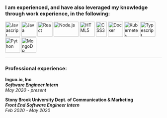 ### I am experienced, and have also leveraged my knowledge through work experience, in the following:

<div class="programmig">
  <img title="Javascript" src="https://upload.wikimedia.org/wikipedia/commons/thumb/9/99/Unofficial_JavaScript_logo_2.svg/48px-Unofficial_JavaScript_logo_2.svg.png" width="48" height="48">

  <img title="Java" src="https://www.probytes.net/wp-content/uploads/2019/07/java-logo-vector-768x768.png"  width="48" height="48">


  <img title="React" src="https://cdn.worldvectorlogo.com/logos/react.svg"  width="48" height="48">


  <img title="Node.js" src="https://upload.wikimedia.org/wikipedia/commons/thumb/d/d9/Node.js_logo.svg/1280px-Node.js_logo.svg.png"  width="80" height="48">


  <img title="HTML5" src="https://upload.wikimedia.org/wikipedia/commons/thumb/6/61/HTML5_logo_and_wordmark.svg/512px-HTML5_logo_and_wordmark.svg.png"  width="48" height="48">

  <img title="CSS3" src="https://upload.wikimedia.org/wikipedia/commons/thumb/d/d5/CSS3_logo_and_wordmark.svg/1200px-CSS3_logo_and_wordmark.svg.png"  width="35" height="48">


  <img title="Docker" src="https://encrypted-tbn0.gstatic.com/images?q=tbn%3AANd9GcQFrj9cl51Ctlu6CeIuifrKojdIAvdNAg1deA&usqp=CAU"  width="48" height="48">
  
  <img title="Kubernetes" src="https://seeklogo.com/images/K/kubernetes-logo-3A67038EAB-seeklogo.com.png"  width="48" height="48">
  
  <img title="Typescript" src="https://seeklogo.com/images/T/typescript-logo-B29A3F462D-seeklogo.com.png"  width="48" height="48">
  
  
  <img title="Python" src="https://upload.wikimedia.org/wikipedia/commons/thumb/c/c3/Python-logo-notext.svg/1024px-Python-logo-notext.svg.png"  width="48" height="48">

  <img title="MongoDB" src="https://cdn.iconscout.com/icon/free/png-512/mongodb-4-1175139.png"  width="48" height="48">

</div>

---

### Professional experience:
**Inguo.io, Inc**  
***Software Engineer Intern***  
*May 2020 - present*


**Stony Brook University Dept. of Communication & Marketing**  
***Front End Software Engineer Intern***  
*Feb 2020 - May 2020*




























<!--
**PaulAduGyamfi/PaulAduGyamfi** is a ✨ _special_ ✨ repository because its `README.md` (this file) appears on your GitHub profile.

Here are some ideas to get you started:

- 🔭 I’m currently working on ...
- 🌱 I’m currently learning ...
- 👯 I’m looking to collaborate on ...
- 🤔 I’m looking for help with ...
- 💬 Ask me about ...
- 📫 How to reach me: ...
- 😄 Pronouns: ...
- ⚡ Fun fact: ...
-->
